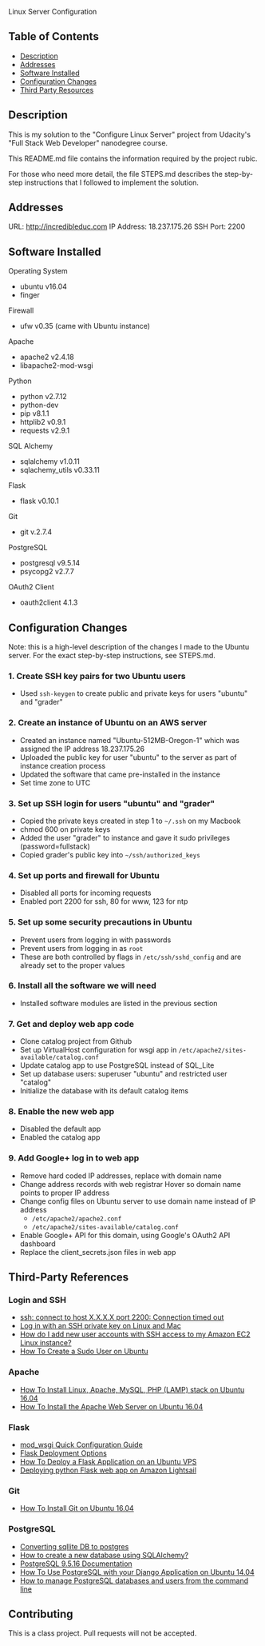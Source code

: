  Linux Server Configuration

## Table of Contents

- [Description](#description)
- [Addresses](#addresses)
- [Software Installed](#software-installed)
- [Configuration Changes](#configuration-changes)
- [Third Party Resources](#third-party-resources)

## Description

This is my solution to the "Configure Linux Server" project from Udacity's "Full Stack Web Developer" nanodegree course.

This README.md file contains the information required by the project rubic.

For those who need more detail, the file STEPS.md describes the step-by-step instructions that I followed to implement the solution.

## Addresses

URL: http://incredibleduc.com
IP Address: 18.237.175.26
SSH Port: 2200

## Software Installed

Operating System
- ubuntu v16.04
- finger

Firewall
- ufw v0.35 (came with Ubuntu instance)

Apache
- apache2 v2.4.18
- libapache2-mod-wsgi

Python
- python v2.7.12
- python-dev
- pip v8.1.1
- httplib2 v0.9.1
- requests v2.9.1

SQL Alchemy
- sqlalchemy v1.0.11
- sqlachemy_utils v0.33.11

Flask
- flask v0.10.1

Git
- git v.2.7.4

PostgreSQL
- postgresql v9.5.14
- psycopg2 v2.7.7

OAuth2 Client
- oauth2client 4.1.3


## Configuration Changes

Note: this is a high-level description of the changes I made to the Ubuntu server. For the exact step-by-step instructions, see STEPS.md.

### 1. Create SSH key pairs for two Ubuntu users
- Used `ssh-keygen` to create public and private keys for users "ubuntu" and "grader"

### 2. Create an instance of Ubuntu on an AWS server
- Created an instance named "Ubuntu-512MB-Oregon-1" which was assigned the IP address 18.237.175.26
- Uploaded the public key for user "ubuntu" to the server as part of instance creation process
- Updated the software that came pre-installed in the instance
- Set time zone to UTC

### 3. Set up SSH login for users "ubuntu" and "grader"
- Copied the private keys created in step 1 to `~/.ssh` on my Macbook
- chmod 600 on private keys
- Added the user "grader" to instance and gave it sudo privileges (password=fullstack)
- Copied grader's public key into `~/ssh/authorized_keys`

### 4. Set up ports and firewall for Ubuntu
- Disabled all ports for incoming requests
- Enabled port 2200 for ssh, 80 for www, 123 for ntp

### 5. Set up some security precautions in Ubuntu
- Prevent users from logging in with passwords
- Prevent users from logging in as `root`
- These are both controlled by flags in `/etc/ssh/sshd_config` and are already set to the proper values

### 6. Install all the software we will need
- Installed software modules are listed in the previous section

### 7. Get and deploy web app code
- Clone catalog project from Github
- Set up VirtualHost configuration for wsgi app in `/etc/apache2/sites-available/catalog.conf`
- Update catalog app to use PostgreSQL instead of SQL_Lite
- Set up database users: superuser "ubuntu" and restricted user "catalog"
- Initialize the database with its default catalog items

### 8. Enable the new web app
- Disabled the default app
- Enabled the catalog app

### 9. Add Google+ log in to web app
- Remove hard coded IP addresses, replace with domain name
- Change address records with web registrar Hover so domain name points to proper IP address
- Change config files on Ubuntu server to use domain name instead of IP address
  - `/etc/apache2/apache2.conf`
  - `/etc/apache2/sites-available/catalog.conf`
- Enable Google+ API for this domain, using Google's OAuth2 API dashboard
- Replace the client_secrets.json files in web app

## Third-Party References

### Login and SSH

- [ssh: connect to host X.X.X.X port 2200: Connection timed out](https://knowledge.udacity.com/questions/17016)
- [Log in with an SSH private key on Linux and Mac
](https://support.rackspace.com/how-to/logging-in-with-an-ssh-private-key-on-linuxmac/)
- [How do I add new user accounts with SSH access to my Amazon EC2 Linux instance?](https://superuser.com/questions/1221476/how-do-i-add-new-user-accounts-with-ssh-access-to-my-amazon-ec2-linux-instance)
- [How To Create a Sudo User on Ubuntu](https://linuxize.com/post/how-to-create-a-sudo-user-on-ubuntu/)

### Apache

- [How To Install Linux, Apache, MySQL, PHP (LAMP) stack on Ubuntu 16.04](https://www.digitalocean.com/community/tutorials/how-to-install-linux-apache-mysql-php-lamp-stack-on-ubuntu-16-04)
- [How To Install the Apache Web Server on Ubuntu 16.04](https://www.digitalocean.com/community/tutorials/how-to-install-the-apache-web-server-on-ubuntu-16-04)

### Flask

- [mod_wsgi Quick Configuration Guide](https://modwsgi.readthedocs.io/en/develop/user-guides/quick-configuration-guide.html)
- [Flask Deployment Options](http://flask.pocoo.org/docs/0.12/deploying/#deployment)
- [How To Deploy a Flask Application on an Ubuntu VPS](https://www.digitalocean.com/community/tutorials/how-to-deploy-a-flask-application-on-an-ubuntu-vps)
- [Deploying python Flask web app on Amazon Lightsail](https://umar-yusuf.blogspot.com/2018/02/deploying-python-flask-web-app-on.html)

### Git

- [How To Install Git on Ubuntu 16.04](https://www.digitalocean.com/community/tutorials/how-to-install-git-on-ubuntu-16-04)

### PostgreSQL

- [Converting sqllite DB to postgres](https://knowledge.udacity.com/questions/26808)
- [How to create a new database using SQLAlchemy?](https://stackoverflow.com/questions/6506578/how-to-create-a-new-database-using-sqlalchemy)
- [PostgreSQL 9.5.16 Documentation](https://www.postgresql.org/files/documentation/pdf/9.5/postgresql-9.5-US.pdf)
- [How To Use PostgreSQL with your Django Application on Ubuntu 14.04](https://www.digitalocean.com/community/tutorials/how-to-use-postgresql-with-your-django-application-on-ubuntu-14-04)
- [How to manage PostgreSQL databases and users from the command line](https://www.a2hosting.com/kb/developer-corner/postgresql/managing-postgresql-databases-and-users-from-the-command-line)


## Contributing

This is a class project. Pull requests will not be accepted.

